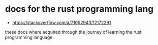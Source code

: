 

# docs for the rust programming lang
- https://stackoverflow.com/a/71052943/12172291


these docs where acquired through the journey of learning the rust programming language